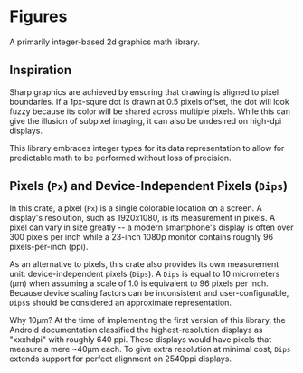 # Figures

A primarily integer-based 2d graphics math library.

## Inspiration

Sharp graphics are achieved by ensuring that drawing is aligned to pixel
boundaries. If a 1px-squre dot is drawn at 0.5 pixels offset, the dot will look
fuzzy because its color will be shared across multiple pixels. While this can
give the illusion of subpixel imaging, it can also be undesired on high-dpi
displays.

This library embraces integer types for its data representation to allow for
predictable math to be performed without loss of precision.

## Pixels (`Px`) and Device-Independent Pixels (`Dips`)

In this crate, a pixel (`Px`) is a single colorable location on a screen. A
display's resolution, such as 1920x1080, is its measurement in pixels. A pixel
can vary in size greatly -- a modern smartphone's display is often over 300
pixels per inch while a 23-inch 1080p monitor contains roughly 96
pixels-per-inch (ppi).

As an alternative to pixels, this crate also provides its own measurement unit:
device-independent pixels (`Dips`). A `Dips` is equal to 10 micrometers (µm) when
assuming a scale of 1.0 is equivalent to 96 pixels per inch. Because device
scaling factors can be inconsistent and user-configurable, `Dips`s should be
considered an approximate representation.

Why 10µm? At the time of implementing the first version of this library, the
Android documentation classified the highest-resolution displays as "xxxhdpi"
with roughly 640 ppi. These displays would have pixels that measure a mere ~40µm
each. To give extra resolution at minimal cost, `Dips` extends support for
perfect alignment on 2540ppi displays.

